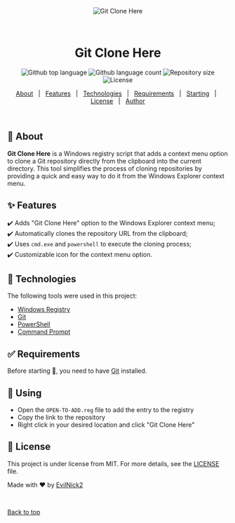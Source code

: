 <div align="center" id="top"> 
  <img src="./.github/clone.mp4" alt="Git Clone Here" />

  &#xa0;
</div>


<h1 align="center">Git Clone Here</h1>

<p align="center">
  <img alt="Github top language" src="https://img.shields.io/github/languages/top/EvilNick2/git-clone-here?color=56BEB8">
  <img alt="Github language count" src="https://img.shields.io/github/languages/count/EvilNick2/git-clone-here?color=56BEB8">
  <img alt="Repository size" src="https://img.shields.io/github/repo-size/EvilNick2/git-clone-here?color=56BEB8">
  <img alt="License" src="https://img.shields.io/github/license/EvilNick2/git-clone-here?color=56BEB8">
</p>

<p align="center">
  <a href="#dart-about">About</a> &#xa0; | &#xa0; 
  <a href="#sparkles-features">Features</a> &#xa0; | &#xa0;
  <a href="#rocket-technologies">Technologies</a> &#xa0; | &#xa0;
  <a href="#white_check_mark-requirements">Requirements</a> &#xa0; | &#xa0;
  <a href="#checkered_flag-starting">Starting</a> &#xa0; | &#xa0;
  <a href="#memo-license">License</a> &#xa0; | &#xa0;
  <a href="https://github.com/EvilNick2" target="_blank">Author</a>
</p>

<br>

## :dart: About ##

**Git Clone Here** is a Windows registry script that adds a context menu option to clone a Git repository directly from the clipboard into the current directory. This tool simplifies the process of cloning repositories by providing a quick and easy way to do it from the Windows Explorer context menu.

## :sparkles: Features ##

:heavy_check_mark: Adds "Git Clone Here" option to the Windows Explorer context menu;\
:heavy_check_mark: Automatically clones the repository URL from the clipboard;\
:heavy_check_mark: Uses `cmd.exe` and `powershell` to execute the cloning process;\
:heavy_check_mark: Customizable icon for the context menu option.

## :rocket: Technologies ##

The following tools were used in this project:

- [Windows Registry](https://docs.microsoft.com/en-us/windows/win32/sysinfo/registry)
- [Git](https://git-scm.com/)
- [PowerShell](https://docs.microsoft.com/en-us/powershell/)
- [Command Prompt](https://docs.microsoft.com/en-us/windows-server/administration/windows-commands/windows-commands)

## :white_check_mark: Requirements ##

Before starting :checkered_flag:, you need to have [Git](https://git-scm.com) installed.

## :checkered_flag: Using ##

- Open the `OPEN-TO-ADD.reg` file to add the entry to the registry
- Copy the link to the repository
- Right click in your desired location and click "Git Clone Here"

## :memo: License ##

This project is under license from MIT. For more details, see the [LICENSE](LICENSE.md) file.

Made with :heart: by <a href="https://github.com/EvilNick2" target="_blank">EvilNick2</a>

&#xa0;

<a href="#top">Back to top</a>